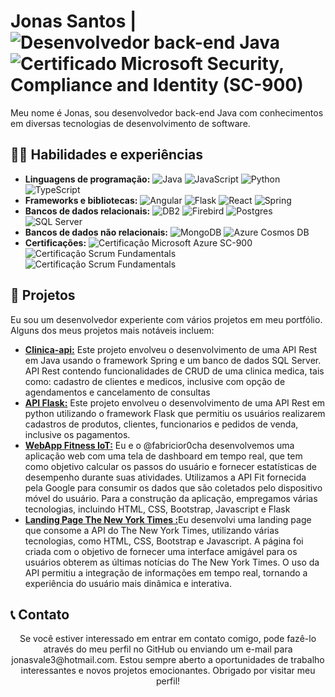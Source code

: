 <h1>
  Jonas Santos |  
  <img alt="Desenvolvedor back-end Java" src="https://img.shields.io/badge/Desenvolvedor%20Back--end-Java-orange">
  <img alt="Certificado Microsoft Security, Compliance and Identity (SC-900)" src="https://img.shields.io/badge/Certificado-Microsoft%20Azure%20Fundamentals%20(AZ--900)-blue">
</h1>

<p>
  Meu nome é Jonas, sou desenvolvedor back-end Java com conhecimentos em diversas tecnologias de desenvolvimento de software.
</p>

<h2>👨‍💻 Habilidades e experiências</h2>

<ul>
  <li><strong>Linguagens de programação:</strong> 
    <img alt="Java" src="https://img.shields.io/badge/Java-%23FF5722.svg?logo=java&logoColor=white&labelColor=%23FF5722">
    <img alt="JavaScript" src="https://img.shields.io/badge/-JavaScript-F7DF1E?logo=javascript&logoColor=black&labelColor=F7DF1E">
    <img alt="Python" src="https://img.shields.io/badge/-Python-3776AB?logo=python&logoColor=white&labelColor=3776AB">
    <img alt="TypeScript" src="https://img.shields.io/badge/-TypeScript-007ACC?logo=typescript&logoColor=white&labelColor=007ACC">

  </li>
  
  <li><strong>Frameworks e bibliotecas:</strong>
    <img alt="Angular" src="https://img.shields.io/badge/-Angular-DD0031?logo=angular&logoColor=white&labelColor=DD0031">
    <img alt="Flask" src="https://img.shields.io/badge/-Flask-000000?logo=flask&logoColor=white&labelColor=000000">
    <img alt="React" src="https://img.shields.io/badge/-React-61DAFB?logo=react&logoColor=black&labelColor=61DAFB">
    <img alt="Spring" src="https://img.shields.io/badge/-Spring-6DB33F?logo=spring&logoColor=white&labelColor=6DB33F">
  </li>
  
  <li><strong>Bancos de dados relacionais:</strong> 
     <img alt="DB2" src="https://img.shields.io/badge/-DB2-64329E?logo=ibm&logoColor=white&labelColor=64329E">
     <img alt="Firebird" src="https://img.shields.io/badge/-Firebird-E64C2F?logo=firebird&logoColor=white&labelColor=E64C2F">
     <img alt="Postgres" src="https://img.shields.io/badge/-PostgreSQL-336791?logo=postgresql&logoColor=white&labelColor=336791">
     <img alt="SQL Server" src="https://img.shields.io/badge/-SQL%20Server-CC2927?logo=microsoft%20sql%20server&logoColor=white&labelColor=CC2927">
  </li>
  <li><strong>Bancos de dados não relacionais:</strong>
    <img alt="MongoDB" src="https://img.shields.io/badge/-MongoDB-47A248?logo=mongodb&logoColor=white&labelColor=47A248">
    <img alt="Azure Cosmos DB" src="https://img.shields.io/badge/-Azure%20Cosmos%20DB-002050?logo=microsoft%20azure&logoColor=white&labelColor=002050">
  </li>
  <li><strong>Certificações:</strong>
    <img alt="Certificação Microsoft Azure SC-900" src="https://img.shields.io/badge/-Microsoft%20Azure%20SC--900-blue">
    <img alt="Certificação Scrum Fundamentals" src="https://img.shields.io/badge/-Scrum%20Fundamentals-brightgreen">
    <img alt="Certificação Scrum Fundamentals" src="https://img.shields.io/badge/Scrum Foundation Professional Certificate - SFPC-brightgreen">

  </li>
</ul>

<h2>🚀 Projetos</h2>

<p>
  Eu sou um desenvolvedor experiente com vários projetos em meu portfólio. Alguns dos meus projetos mais notáveis incluem:
</p>

<ul>
  <li><a href="https://github.com/jonassantos1000/clinica-api"><strong>Clinica-api:</strong></a> Este projeto envolveu o desenvolvimento de uma API Rest em Java usando o framework Spring e um banco de dados SQL Server. API Rest contendo funcionalidades de CRUD de uma clinica medica, tais como: cadastro de clientes e medicos, inclusive com opção de agendamentos e cancelamento de consultas</li>
  <li><a href="https://github.com/jonassantos1000/API_Flask_SQLServer_PDV"><strong>API Flask:</strong></a> Este projeto envolveu o desenvolvimento de uma API Rest em python utilizando o framework Flask que permitiu os usuários realizarem cadastros de produtos, clientes, funcionarios e pedidos de venda, inclusive os pagamentos.</li>
  <li><a href="https://github.com/jonassantos1000/IoT_fit_api"><strong>WebApp Fitness IoT:</strong></a> Eu e o @fabricior0cha desenvolvemos uma aplicação web com uma tela de dashboard em tempo real, que tem como objetivo calcular os passos do usuário e fornecer estatísticas de desempenho durante suas atividades. Utilizamos a API Fit fornecida pela Google para consumir os dados que são coletados pelo dispositivo móvel do usuário. Para a construção da aplicação, empregamos várias tecnologias, incluindo HTML, CSS, Bootstrap, Javascript e Flask</li>
    <li><a href="https://github.com/jonassantos1000/IoT_fit_api"><strong>Landing Page The New York Times :</strong></a>Eu desenvolvi uma landing page que consome a API do The New York Times, utilizando várias tecnologias, como HTML, CSS, Bootstrap e Javascript. A página foi criada com o objetivo de fornecer uma interface amigável para os usuários obterem as últimas notícias do The New York Times. O uso da API permitiu a integração de informações em tempo real, tornando a experiência do usuário mais dinâmica e interativa.</li>
</ul>

<h2>📞 Contato</h2>

<p align="center">
  Se você estiver interessado em entrar em contato comigo, pode fazê-lo através do meu perfil no GitHub ou enviando um e-mail para jonasvale3@hotmail.com. Estou sempre aberto a oportunidades de trabalho interessantes e novos projetos emocionantes. Obrigado por visitar meu perfil!
</p>
